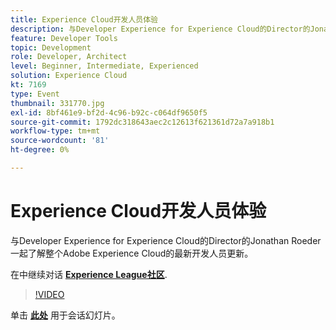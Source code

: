 ```yaml
---
title: Experience Cloud开发人员体验
description: 与Developer Experience for Experience Cloud的Director的Jonathan Roeder一起了解整个Adobe Experience Cloud的最新开发人员更新。 此会话作为Adobe Developers Live内容活动的一部分提供。
feature: Developer Tools
topic: Development
role: Developer, Architect
level: Beginner, Intermediate, Experienced
solution: Experience Cloud
kt: 7169
type: Event
thumbnail: 331770.jpg
exl-id: 8bf461e9-bf2d-4c96-b92c-c064df9650f5
source-git-commit: 1792dc318643aec2c12613f621361d72a7a918b1
workflow-type: tm+mt
source-wordcount: '81'
ht-degree: 0%

---
```


# Experience Cloud开发人员体验

与Developer Experience for Experience Cloud的Director的Jonathan Roeder一起了解整个Adobe Experience Cloud的最新开发人员更新。

在中继续对话 **[Experience League社区](https://adobe.ly/36Yd3v6)**.

>[!VIDEO](https://video.tv.adobe.com/v/331770/?quality=12&learn=on&hidetitle=true)

单击 **[此处](/help/adobe-developers-live/assets/developer-experience.pdf)** 用于会话幻灯片。
